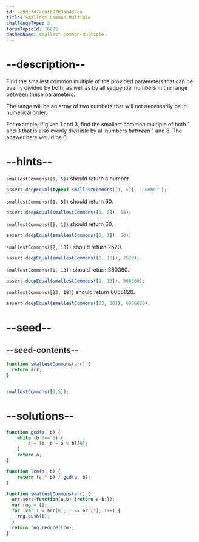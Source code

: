 ```yaml
---
id: ae9defd7acaf69703ab432ea
title: Smallest Common Multiple
challengeType: 5
forumTopicId: 16075
dashedName: smallest-common-multiple
---
```


# --description--

Find the smallest common multiple of the provided parameters that can be evenly divided by both, as well as by all sequential numbers in the range between these parameters.

The range will be an array of two numbers that will not necessarily be in numerical order.

For example, if given 1 and 3, find the smallest common multiple of both 1 and 3 that is also evenly divisible by all numbers *between* 1 and 3. The answer here would be 6.

# --hints--

`smallestCommons([1, 5])` should return a number.

```js
assert.deepEqual(typeof smallestCommons([1, 5]), 'number');
```

`smallestCommons([1, 5])` should return 60.

```js
assert.deepEqual(smallestCommons([1, 5]), 60);
```

`smallestCommons([5, 1])` should return 60.

```js
assert.deepEqual(smallestCommons([5, 1]), 60);
```

`smallestCommons([2, 10])` should return 2520.

```js
assert.deepEqual(smallestCommons([2, 10]), 2520);
```

`smallestCommons([1, 13])` should return 360360.

```js
assert.deepEqual(smallestCommons([1, 13]), 360360);
```

`smallestCommons([23, 18])` should return 6056820.

```js
assert.deepEqual(smallestCommons([23, 18]), 6056820);
```

# --seed--

## --seed-contents--

```js
function smallestCommons(arr) {
  return arr;
}


smallestCommons([1,5]);
```

# --solutions--

```js
function gcd(a, b) {
    while (b !== 0) {
        a = [b, b = a % b][0];
    }
    return a;
}

function lcm(a, b) {
    return (a * b) / gcd(a, b);
}

function smallestCommons(arr) {
  arr.sort(function(a,b) {return a-b;});
  var rng = [];
  for (var i = arr[0]; i <= arr[1]; i++) {
    rng.push(i);
  }
  return rng.reduce(lcm);
}
```
